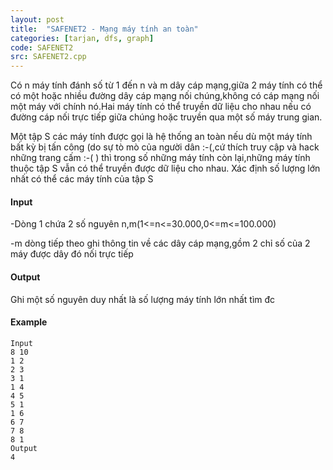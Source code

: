 ```yaml
---
layout: post
title:  "SAFENET2 - Mạng máy tính an toàn"
categories: [tarjan, dfs, graph]
code: SAFENET2
src: SAFENET2.cpp
---
```



Có n máy tính đánh số từ 1 đến n và m dây cáp mạng,giữa 2 máy tính có thể có một hoặc nhiều đường dây cáp mạng nối chúng,không có cáp mạng nối một máy với chính nó.Hai máy tính có thể truyền dữ liệu cho nhau nếu có đường cáp nối trực tiếp giữa chúng hoặc truyền qua một số máy trung gian.

Một tập S các máy tính được gọi là hệ thống an toàn nếu dù một máy tính bất kỳ bị tấn công (do sự tò mò của người dân :-(,cứ thích truy cập và hack những trang cấm :-( ) thì trong số những máy tính còn lại,những máy tính thuộc tập S vẫn có thể truyền được dữ liệu cho nhau. Xác định số lượng lớn nhất có thể các máy tính của tập S

#### Input

\-Dòng 1 chứa 2 số nguyên n,m(1<=n<=30.000,0<=m<=100.000)

\-m dòng tiếp theo ghi thông tin về các dây cáp mạng,gồm 2 chỉ số của 2 máy được dây đó nối trực tiếp

#### Output

Ghi một số nguyên duy nhất là số lượng máy tính lớn nhất tìm đc

#### Example

```
Input  
8 10  
1 2  
2 3  
3 1  
1 4  
4 5  
5 1  
1 6  
6 7  
7 8  
8 1  
Output  
4
```

<!--more-->

